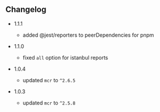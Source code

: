 ## Changelog

* 1.1.1
    - added @jest/reporters to peerDependencies for pnpm

* 1.1.0
    - fixed `all` option for istanbul reports

* 1.0.4
    - updated `mcr` to `^2.6.5`

* 1.0.3
    - updated `mcr` to `^2.5.8`
